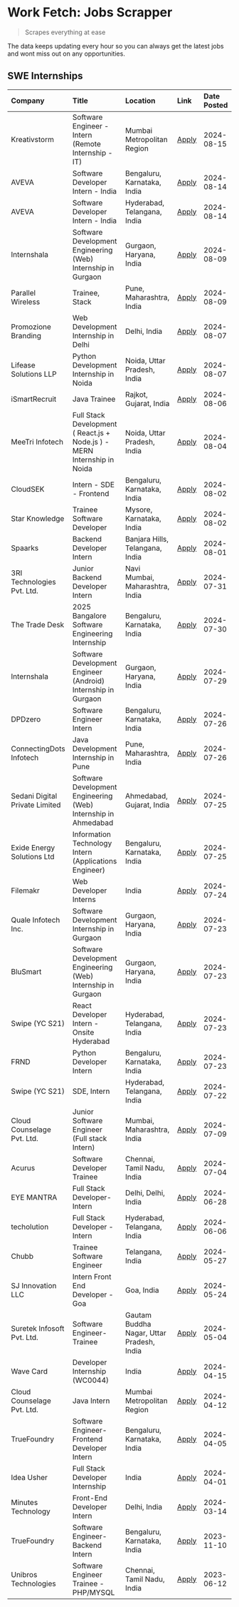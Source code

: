 # Work Fetch: Jobs Scrapper
> Scrapes everything at ease

The data keeps updating every hour so you can always get the latest jobs and wont miss out on any opportunities.

## SWE Internships
<!--START_SECTION:workfetch-->
| Company                        | Title                                                                    | Location                                  | Link                                                                                                                                                                                                                                                                                                 | Date Posted   |
|:-------------------------------|:-------------------------------------------------------------------------|:------------------------------------------|:-----------------------------------------------------------------------------------------------------------------------------------------------------------------------------------------------------------------------------------------------------------------------------------------------------|:--------------|
| Kreativstorm                   | Software Engineer - Intern (Remote Internship - IT)                      | Mumbai Metropolitan Region                | [Apply](https://in.linkedin.com/jobs/view/software-engineer-intern-remote-internship-it-at-kreativstorm-4000458862?position=17&pageNum=0&refId=OcCH%2BIpP%2F8FqnPmuAqo71Q%3D%3D&trackingId=Vdl7Ap6KPhvOldBkh6n6CA%3D%3D&trk=public_jobs_jserp-result_search-card)                                    | 2024-08-15    |
| AVEVA                          | Software Developer Intern - India                                        | Bengaluru, Karnataka, India               | [Apply](https://in.linkedin.com/jobs/view/software-developer-intern-india-at-aveva-3998279987?position=9&pageNum=0&refId=OcCH%2BIpP%2F8FqnPmuAqo71Q%3D%3D&trackingId=zYqN9gl501hIFit1mLgIVQ%3D%3D&trk=public_jobs_jserp-result_search-card)                                                          | 2024-08-14    |
| AVEVA                          | Software Developer Intern - India                                        | Hyderabad, Telangana, India               | [Apply](https://in.linkedin.com/jobs/view/software-developer-intern-india-at-aveva-3998281598?position=16&pageNum=0&refId=OcCH%2BIpP%2F8FqnPmuAqo71Q%3D%3D&trackingId=rN5rVhSJU8s06%2F%2F%2FHb242A%3D%3D&trk=public_jobs_jserp-result_search-card)                                                   | 2024-08-14    |
| Internshala                    | Software Development Engineering (Web) Internship in Gurgaon             | Gurgaon, Haryana, India                   | [Apply](https://in.linkedin.com/jobs/view/software-development-engineering-web-internship-in-gurgaon-at-internshala-3997620471?position=3&pageNum=0&refId=OcCH%2BIpP%2F8FqnPmuAqo71Q%3D%3D&trackingId=gjP%2Fbra2vHtimRCXBQyCxA%3D%3D&trk=public_jobs_jserp-result_search-card)                       | 2024-08-09    |
| Parallel Wireless              | Trainee, Stack                                                           | Pune, Maharashtra, India                  | [Apply](https://in.linkedin.com/jobs/view/trainee-stack-at-parallel-wireless-3905689841?position=52&pageNum=0&refId=OcCH%2BIpP%2F8FqnPmuAqo71Q%3D%3D&trackingId=eMljq0QfmHZuM%2FXpqW37yA%3D%3D&trk=public_jobs_jserp-result_search-card)                                                             | 2024-08-09    |
| Promozione Branding            | Web Development Internship in Delhi                                      | Delhi, India                              | [Apply](https://in.linkedin.com/jobs/view/web-development-internship-in-delhi-at-promozione-branding-3995559880?position=43&pageNum=0&refId=OcCH%2BIpP%2F8FqnPmuAqo71Q%3D%3D&trackingId=1WmfuRzRTmMDlT%2BGAb4dHQ%3D%3D&trk=public_jobs_jserp-result_search-card)                                     | 2024-08-07    |
| Lifease Solutions LLP          | Python Development Internship in Noida                                   | Noida, Uttar Pradesh, India               | [Apply](https://in.linkedin.com/jobs/view/python-development-internship-in-noida-at-lifease-solutions-llp-3995562571?position=58&pageNum=0&refId=OcCH%2BIpP%2F8FqnPmuAqo71Q%3D%3D&trackingId=JMRQ9bFrOMsyC3CvYLLAtA%3D%3D&trk=public_jobs_jserp-result_search-card)                                  | 2024-08-07    |
| iSmartRecruit                  | Java Trainee                                                             | Rajkot, Gujarat, India                    | [Apply](https://in.linkedin.com/jobs/view/java-trainee-at-ismartrecruit-3992301825?position=35&pageNum=0&refId=OcCH%2BIpP%2F8FqnPmuAqo71Q%3D%3D&trackingId=EhwvxmGVUnYU5ju7zMiudA%3D%3D&trk=public_jobs_jserp-result_search-card)                                                                    | 2024-08-06    |
| MeeTri Infotech                | Full Stack Development ( React.js + Node.js ) - MERN Internship in Noida | Noida, Uttar Pradesh, India               | [Apply](https://in.linkedin.com/jobs/view/full-stack-development-react-js-%2B-node-js-mern-internship-in-noida-at-meetri-infotech-3993195937?position=60&pageNum=0&refId=OcCH%2BIpP%2F8FqnPmuAqo71Q%3D%3D&trackingId=MC0T9sWGauXl6GwJL0A39w%3D%3D&trk=public_jobs_jserp-result_search-card)          | 2024-08-04    |
| CloudSEK                       | Intern - SDE - Frontend                                                  | Bengaluru, Karnataka, India               | [Apply](https://in.linkedin.com/jobs/view/intern-sde-frontend-at-cloudsek-3991574495?position=20&pageNum=0&refId=OcCH%2BIpP%2F8FqnPmuAqo71Q%3D%3D&trackingId=3mCNOex0osB8HGA%2BUNS6Bg%3D%3D&trk=public_jobs_jserp-result_search-card)                                                                | 2024-08-02    |
| Star Knowledge                 | Trainee Software Developer                                               | Mysore, Karnataka, India                  | [Apply](https://in.linkedin.com/jobs/view/trainee-software-developer-at-star-knowledge-3991516161?position=56&pageNum=0&refId=OcCH%2BIpP%2F8FqnPmuAqo71Q%3D%3D&trackingId=r0MPT%2BBRRuL5gGwv2mErUA%3D%3D&trk=public_jobs_jserp-result_search-card)                                                   | 2024-08-02    |
| Spaarks                        | Backend Developer Intern                                                 | Banjara Hills, Telangana, India           | [Apply](https://in.linkedin.com/jobs/view/backend-developer-intern-at-spaarks-3990226465?position=31&pageNum=0&refId=OcCH%2BIpP%2F8FqnPmuAqo71Q%3D%3D&trackingId=BXafU2dxzYXfscVCnxGekA%3D%3D&trk=public_jobs_jserp-result_search-card)                                                              | 2024-08-01    |
| 3RI Technologies Pvt. Ltd.     | Junior Backend Developer Intern                                          | Navi Mumbai, Maharashtra, India           | [Apply](https://in.linkedin.com/jobs/view/junior-backend-developer-intern-at-3ri-technologies-pvt-ltd-3988819827?position=46&pageNum=0&refId=OcCH%2BIpP%2F8FqnPmuAqo71Q%3D%3D&trackingId=qXZa6CqffcymogghCX1cJA%3D%3D&trk=public_jobs_jserp-result_search-card)                                      | 2024-07-31    |
| The Trade Desk                 | 2025 Bangalore Software Engineering Internship                           | Bengaluru, Karnataka, India               | [Apply](https://in.linkedin.com/jobs/view/2025-bangalore-software-engineering-internship-at-the-trade-desk-3987456531?position=7&pageNum=0&refId=OcCH%2BIpP%2F8FqnPmuAqo71Q%3D%3D&trackingId=6DuY1amDJ%2BC7a0RIwpC3%2FA%3D%3D&trk=public_jobs_jserp-result_search-card)                              | 2024-07-30    |
| Internshala                    | Software Development Engineer (Android) Internship in Gurgaon            | Gurgaon, Haryana, India                   | [Apply](https://in.linkedin.com/jobs/view/software-development-engineer-android-internship-in-gurgaon-at-internshala-3987153031?position=42&pageNum=0&refId=OcCH%2BIpP%2F8FqnPmuAqo71Q%3D%3D&trackingId=0bod6adG9vdirasSUofxPA%3D%3D&trk=public_jobs_jserp-result_search-card)                       | 2024-07-29    |
| DPDzero                        | Software Engineer Intern                                                 | Bengaluru, Karnataka, India               | [Apply](https://in.linkedin.com/jobs/view/software-engineer-intern-at-dpdzero-3984918371?position=10&pageNum=0&refId=OcCH%2BIpP%2F8FqnPmuAqo71Q%3D%3D&trackingId=fAe9LoiHPKStWvG4gf9YQQ%3D%3D&trk=public_jobs_jserp-result_search-card)                                                              | 2024-07-26    |
| ConnectingDots Infotech        | Java Development Internship in Pune                                      | Pune, Maharashtra, India                  | [Apply](https://in.linkedin.com/jobs/view/java-development-internship-in-pune-at-connectingdots-infotech-3983314097?position=36&pageNum=0&refId=OcCH%2BIpP%2F8FqnPmuAqo71Q%3D%3D&trackingId=zQcX1M2KN4ZvvXPes3ZMiw%3D%3D&trk=public_jobs_jserp-result_search-card)                                   | 2024-07-26    |
| Sedani Digital Private Limited | Software Development Engineering (Web) Internship in Ahmedabad           | Ahmedabad, Gujarat, India                 | [Apply](https://in.linkedin.com/jobs/view/software-development-engineering-web-internship-in-ahmedabad-at-sedani-digital-private-limited-3985017980?position=11&pageNum=0&refId=OcCH%2BIpP%2F8FqnPmuAqo71Q%3D%3D&trackingId=EYC1pbtW5SijbAxOr%2Bf5yA%3D%3D&trk=public_jobs_jserp-result_search-card) | 2024-07-25    |
| Exide Energy Solutions Ltd     | Information Technology Intern (Applications Engineer)                    | Bengaluru, Karnataka, India               | [Apply](https://in.linkedin.com/jobs/view/information-technology-intern-applications-engineer-at-exide-energy-solutions-ltd-3984276607?position=37&pageNum=0&refId=OcCH%2BIpP%2F8FqnPmuAqo71Q%3D%3D&trackingId=BmqfEctJk5Ai7qWAQzrEMQ%3D%3D&trk=public_jobs_jserp-result_search-card)                | 2024-07-25    |
| Filemakr                       | Web Developer Interns                                                    | India                                     | [Apply](https://in.linkedin.com/jobs/view/web-developer-interns-at-filemakr-3981227003?position=39&pageNum=0&refId=OcCH%2BIpP%2F8FqnPmuAqo71Q%3D%3D&trackingId=nQ4iiFnKO9fO%2F7BHl%2ByH1A%3D%3D&trk=public_jobs_jserp-result_search-card)                                                            | 2024-07-24    |
| Quale Infotech Inc.            | Software Development Internship in Gurgaon                               | Gurgaon, Haryana, India                   | [Apply](https://in.linkedin.com/jobs/view/software-development-internship-in-gurgaon-at-quale-infotech-inc-3981372174?position=14&pageNum=0&refId=OcCH%2BIpP%2F8FqnPmuAqo71Q%3D%3D&trackingId=tilCegF5z0j5W3N0TuwSWA%3D%3D&trk=public_jobs_jserp-result_search-card)                                 | 2024-07-23    |
| BluSmart                       | Software Development Engineering (Web) Internship in Gurgaon             | Gurgaon, Haryana, India                   | [Apply](https://in.linkedin.com/jobs/view/software-development-engineering-web-internship-in-gurgaon-at-blusmart-3981371374?position=23&pageNum=0&refId=OcCH%2BIpP%2F8FqnPmuAqo71Q%3D%3D&trackingId=uWuW9jwazxz5zLJCQI3mBQ%3D%3D&trk=public_jobs_jserp-result_search-card)                           | 2024-07-23    |
| Swipe (YC S21)                 | React Developer Intern - Onsite Hyderabad                                | Hyderabad, Telangana, India               | [Apply](https://in.linkedin.com/jobs/view/react-developer-intern-onsite-hyderabad-at-swipe-yc-s21-3981326010?position=38&pageNum=0&refId=OcCH%2BIpP%2F8FqnPmuAqo71Q%3D%3D&trackingId=ldIly%2FPWyiskAwWwOQXiIQ%3D%3D&trk=public_jobs_jserp-result_search-card)                                        | 2024-07-23    |
| FRND                           | Python Developer Intern                                                  | Bengaluru, Karnataka, India               | [Apply](https://in.linkedin.com/jobs/view/python-developer-intern-at-frnd-3982901541?position=48&pageNum=0&refId=OcCH%2BIpP%2F8FqnPmuAqo71Q%3D%3D&trackingId=Bn4aJbNHrhZRKhf2KgHyAw%3D%3D&trk=public_jobs_jserp-result_search-card)                                                                  | 2024-07-23    |
| Swipe (YC S21)                 | SDE, Intern                                                              | Hyderabad, Telangana, India               | [Apply](https://in.linkedin.com/jobs/view/sde-intern-at-swipe-yc-s21-3980368092?position=59&pageNum=0&refId=OcCH%2BIpP%2F8FqnPmuAqo71Q%3D%3D&trackingId=oGmfiN7pd3sc9%2FHLDKFTyA%3D%3D&trk=public_jobs_jserp-result_search-card)                                                                     | 2024-07-22    |
| Cloud Counselage Pvt. Ltd.     | Junior Software Engineer (Full stack Intern)                             | Mumbai, Maharashtra, India                | [Apply](https://in.linkedin.com/jobs/view/junior-software-engineer-full-stack-intern-at-cloud-counselage-pvt-ltd-3967725851?position=19&pageNum=0&refId=OcCH%2BIpP%2F8FqnPmuAqo71Q%3D%3D&trackingId=15fQbJrJdY34kZUWyJ6%2BCA%3D%3D&trk=public_jobs_jserp-result_search-card)                         | 2024-07-09    |
| Acurus                         | Software Developer Trainee                                               | Chennai, Tamil Nadu, India                | [Apply](https://in.linkedin.com/jobs/view/software-developer-trainee-at-acurus-3966912781?position=32&pageNum=0&refId=OcCH%2BIpP%2F8FqnPmuAqo71Q%3D%3D&trackingId=4gRGth2i1z5%2B0oD2wgfcrA%3D%3D&trk=public_jobs_jserp-result_search-card)                                                           | 2024-07-04    |
| EYE MANTRA                     | Full Stack Developer- Intern                                             | Delhi, Delhi, India                       | [Apply](https://in.linkedin.com/jobs/view/full-stack-developer-intern-at-eye-mantra-3960988037?position=53&pageNum=0&refId=OcCH%2BIpP%2F8FqnPmuAqo71Q%3D%3D&trackingId=OSWHjKFxWux0v%2FQApmFv9A%3D%3D&trk=public_jobs_jserp-result_search-card)                                                      | 2024-06-28    |
| techolution                    | Full Stack Developer - Intern                                            | Hyderabad, Telangana, India               | [Apply](https://in.linkedin.com/jobs/view/full-stack-developer-intern-at-techolution-3947911862?position=57&pageNum=0&refId=OcCH%2BIpP%2F8FqnPmuAqo71Q%3D%3D&trackingId=Iu6OnwW8FnSvgngwUNAQDA%3D%3D&trk=public_jobs_jserp-result_search-card)                                                       | 2024-06-06    |
| Chubb                          | Trainee Software Engineer                                                | Telangana, India                          | [Apply](https://in.linkedin.com/jobs/view/trainee-software-engineer-at-chubb-3955950075?position=30&pageNum=0&refId=OcCH%2BIpP%2F8FqnPmuAqo71Q%3D%3D&trackingId=NAEVMET8uTOIOZKYT0JHug%3D%3D&trk=public_jobs_jserp-result_search-card)                                                               | 2024-05-27    |
| SJ Innovation LLC              | Intern Front End Developer - Goa                                         | Goa, India                                | [Apply](https://in.linkedin.com/jobs/view/intern-front-end-developer-goa-at-sj-innovation-llc-3931678611?position=13&pageNum=0&refId=OcCH%2BIpP%2F8FqnPmuAqo71Q%3D%3D&trackingId=gQ%2BJjrI8%2FVqeBWhxEPsOzQ%3D%3D&trk=public_jobs_jserp-result_search-card)                                          | 2024-05-24    |
| Suretek Infosoft Pvt. Ltd.     | Software Engineer-Trainee                                                | Gautam Buddha Nagar, Uttar Pradesh, India | [Apply](https://in.linkedin.com/jobs/view/software-engineer-trainee-at-suretek-infosoft-pvt-ltd-3916999948?position=33&pageNum=0&refId=OcCH%2BIpP%2F8FqnPmuAqo71Q%3D%3D&trackingId=v9iaRpWEVDM04gNq%2FZIODQ%3D%3D&trk=public_jobs_jserp-result_search-card)                                          | 2024-05-04    |
| Wave Card                      | Developer Internship (WC0044)                                            | India                                     | [Apply](https://in.linkedin.com/jobs/view/developer-internship-wc0044-at-wave-card-3900079966?position=55&pageNum=0&refId=OcCH%2BIpP%2F8FqnPmuAqo71Q%3D%3D&trackingId=3Ec0pl9JpCusOR7lntauKA%3D%3D&trk=public_jobs_jserp-result_search-card)                                                         | 2024-04-15    |
| Cloud Counselage Pvt. Ltd.     | Java Intern                                                              | Mumbai Metropolitan Region                | [Apply](https://in.linkedin.com/jobs/view/java-intern-at-cloud-counselage-pvt-ltd-3896025667?position=45&pageNum=0&refId=OcCH%2BIpP%2F8FqnPmuAqo71Q%3D%3D&trackingId=vLntVOxPNUGOU%2FsmMJi9pg%3D%3D&trk=public_jobs_jserp-result_search-card)                                                        | 2024-04-12    |
| TrueFoundry                    | Software Engineer- Frontend Developer Intern                             | Bengaluru, Karnataka, India               | [Apply](https://in.linkedin.com/jobs/view/software-engineer-frontend-developer-intern-at-truefoundry-3887320206?position=26&pageNum=0&refId=OcCH%2BIpP%2F8FqnPmuAqo71Q%3D%3D&trackingId=q9bNzQuNItEkqbVhKZp7Ww%3D%3D&trk=public_jobs_jserp-result_search-card)                                       | 2024-04-05    |
| Idea Usher                     | Full Stack Developer Internship                                          | India                                     | [Apply](https://in.linkedin.com/jobs/view/full-stack-developer-internship-at-idea-usher-3879565540?position=27&pageNum=0&refId=OcCH%2BIpP%2F8FqnPmuAqo71Q%3D%3D&trackingId=U%2BudV%2BxAIbPXk8MaIfJMCw%3D%3D&trk=public_jobs_jserp-result_search-card)                                                | 2024-04-01    |
| Minutes Technology             | Front-End Developer Intern                                               | Delhi, India                              | [Apply](https://in.linkedin.com/jobs/view/front-end-developer-intern-at-minutes-technology-3853712549?position=21&pageNum=0&refId=OcCH%2BIpP%2F8FqnPmuAqo71Q%3D%3D&trackingId=pd1sRR%2BOoRtheypVSulrDA%3D%3D&trk=public_jobs_jserp-result_search-card)                                               | 2024-03-14    |
| TrueFoundry                    | Software Engineer-Backend Intern                                         | Bengaluru, Karnataka, India               | [Apply](https://in.linkedin.com/jobs/view/software-engineer-backend-intern-at-truefoundry-3779508170?position=47&pageNum=0&refId=OcCH%2BIpP%2F8FqnPmuAqo71Q%3D%3D&trackingId=Rv%2Bu%2BGIOyuHb4HoOjufPDg%3D%3D&trk=public_jobs_jserp-result_search-card)                                              | 2023-11-10    |
| Unibros Technologies           | Software Engineer Trainee - PHP/MYSQL                                    | Chennai, Tamil Nadu, India                | [Apply](https://in.linkedin.com/jobs/view/software-engineer-trainee-php-mysql-at-unibros-technologies-3656599241?position=50&pageNum=0&refId=OcCH%2BIpP%2F8FqnPmuAqo71Q%3D%3D&trackingId=N9WqlqotqTvOcWJRIcr77g%3D%3D&trk=public_jobs_jserp-result_search-card)                                      | 2023-06-12    |
<!--END_SECTION:workfetch-->
